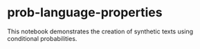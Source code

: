 # prob-language-properties
This notebook demonstrates the creation of synthetic texts using conditional probabilities.
